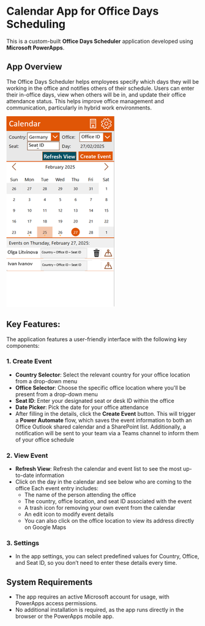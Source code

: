 # Calendar App for Office Days Scheduling

This is a custom-built **Office Days Scheduler** application developed using **Microsoft PowerApps**.

## App Overview

The Office Days Scheduler helps employees specify which days they will be working in the office and notifies others of their schedule. Users can enter their in-office days, view when others will be in, and update their office attendance status. This helps improve office management and communication, particularly in hybrid work environments.

<img src="image.png" alt="alt text" height="500"/>


## Key Features:
The application features a user-friendly interface with the following key components:
### 1. **Create Event**

- **Country Selector**: Select the relevant country for your office location from a drop-down menu
- **Office Selector**: Choose the specific office location where you'll be present from a drop-down menu
- **Seat ID**: Enter your designated seat or desk ID within the office
- **Date Picker**: Pick the date for your office attendance
- After filling in the details, click the **Create Event** button. This will trigger a **Power Automate** flow, which saves the event information to both an Office Outlook shared calendar and a SharePoint list. Additionally, a notification will be sent to your team via a Teams channel to inform them of your office schedule

### 2. **View Event**
- **Refresh View**: Refresh the calendar and event list to see the most up-to-date information
- Click on the day in the calendar and see below who are coming to the office 
Each event entry includes:
    - The name of the person attending the office
    - The country, office location, and seat ID associated with the event
    - A trash icon for removing your own event from the calendar
    - An edit icon to modify event details
    - You can also click on the office location to view its address directly on Google Maps

### 3. **Settings**
- In the app settings, you can select predefined values for Country, Office, and Seat ID, so you don’t need to enter these details every time.

## System Requirements
- The app requires an active Microsoft account for usage, with PowerApps access permissions.
- No additional installation is required, as the app runs directly in the browser or the PowerApps mobile app.
